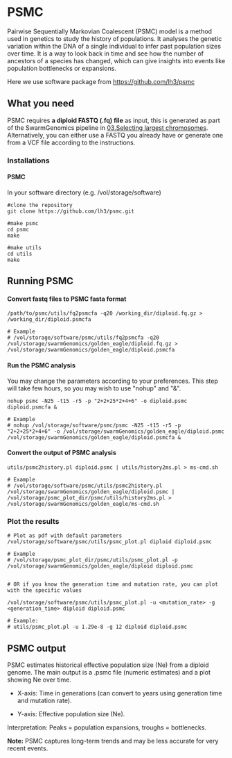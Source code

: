 # PSMC 

Pairwise Sequentially Markovian Coalescent (PSMC) model is a method used in genetics to study the history of populations. It analyses the genetic variation within the DNA of a single individual to infer past population sizes over time. It is a way to look back in time and see how the number of ancestors of a species has changed, which can give insights into events like population bottlenecks or expansions.

Here we use software package from https://github.com/lh3/psmc

## What you need
PSMC requires **a diploid FASTQ (.fq) file** as input, this is generated as part of the SwarmGenomics pipeline in [03.Selecting largest chromosomes](https://github.com/AureKylmanen/Swarmgenomics/blob/main/03.%20Selecting%20largest%20chromosomes.md). Alternatively, you can either use a FASTQ you already have or generate one from a VCF file according to the instructions.

### Installations

#### PSMC

In your software directory (e.g. /vol/storage/software)
```
#clone the repository
git clone https://github.com/lh3/psmc.git

#make psmc
cd psmc
make

#make utils
cd utils
make
```

## Running PSMC

#### Convert fastq files to PSMC fasta format
```
/path/to/psmc/utils/fq2psmcfa -q20 /working_dir/diploid.fq.gz > /working_dir/diploid.psmcfa

# Example
# /vol/storage/software/psmc/utils/fq2psmcfa -q20 /vol/storage/swarmGenomics/golden_eagle/diploid.fq.gz > /vol/storage/swarmGenomics/golden_eagle/diploid.psmcfa
```
#### Run the PSMC analysis
You may change the parameters according to your preferences. This step will take few hours, so you may wish to use "nohup" and "&".
```
nohup psmc -N25 -t15 -r5 -p "2+2+25*2+4+6" -o diploid.psmc diploid.psmcfa &

# Example
# nohup /vol/storage/software/psmc/psmc -N25 -t15 -r5 -p "2+2+25*2+4+6" -o /vol/storage/swarmGenomics/golden_eagle/diploid.psmc /vol/storage/swarmGenomics/golden_eagle/diploid.psmcfa &
```
#### Convert the output of PSMC analysis
```
utils/psmc2history.pl diploid.psmc | utils/history2ms.pl > ms-cmd.sh

# Example
# /vol/storage/software/psmc/utils/psmc2history.pl /vol/storage/swarmGenomics/golden_eagle/diploid.psmc | /vol/storage/psmc_plot_dir/psmc/utils/history2ms.pl > /vol/storage/swarmGenomics/golden_eagle/ms-cmd.sh
```

### Plot the results
```
# Plot as pdf with default parameters
/vol/storage/software/psmc/utils/psmc_plot.pl diploid diploid.psmc

# Example
# /vol/storage/psmc_plot_dir/psmc/utils/psmc_plot.pl -p /vol/storage/swarmGenomics/golden_eagle/diploid diploid.psmc


# OR if you know the generation time and mutation rate, you can plot with the specific values

/vol/storage/software/psmc/utils/psmc_plot.pl -u <mutation_rate> -g <generation_time> diploid diploid.psmc

# Example:
# utils/psmc_plot.pl -u 1.29e-8 -g 12 diploid diploid.psmc

```
## PSMC output
PSMC estimates historical effective population size (Ne) from a diploid genome. The main output is a .psmc file (numeric estimates) and a plot showing Ne over time.
- X-axis: Time in generations (can convert to years using generation time and mutation rate).

- Y-axis: Effective population size (Ne).

Interpretation: Peaks = population expansions, troughs = bottlenecks.

**Note:** PSMC captures long-term trends and may be less accurate for very recent events.
